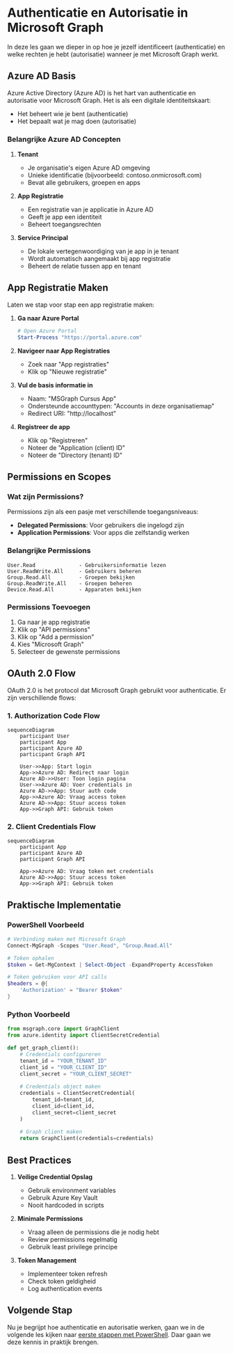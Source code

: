 # Authenticatie en Autorisatie in Microsoft Graph

In deze les gaan we dieper in op hoe je jezelf identificeert (authenticatie) en welke rechten je hebt (autorisatie) wanneer je met Microsoft Graph werkt.

## Azure AD Basis

Azure Active Directory (Azure AD) is het hart van authenticatie en autorisatie voor Microsoft Graph. Het is als een digitale identiteitskaart:
- Het beheert wie je bent (authenticatie)
- Het bepaalt wat je mag doen (autorisatie)

### Belangrijke Azure AD Concepten

1. **Tenant**
   - Je organisatie's eigen Azure AD omgeving
   - Unieke identificatie (bijvoorbeeld: contoso.onmicrosoft.com)
   - Bevat alle gebruikers, groepen en apps

2. **App Registratie**
   - Een registratie van je applicatie in Azure AD
   - Geeft je app een identiteit
   - Beheert toegangsrechten

3. **Service Principal**
   - De lokale vertegenwoordiging van je app in je tenant
   - Wordt automatisch aangemaakt bij app registratie
   - Beheert de relatie tussen app en tenant

## App Registratie Maken

Laten we stap voor stap een app registratie maken:

1. **Ga naar Azure Portal**
   ```powershell
   # Open Azure Portal
   Start-Process "https://portal.azure.com"
   ```

2. **Navigeer naar App Registraties**
   - Zoek naar "App registraties"
   - Klik op "Nieuwe registratie"

3. **Vul de basis informatie in**
   - Naam: "MSGraph Cursus App"
   - Ondersteunde accounttypen: "Accounts in deze organisatiemap"
   - Redirect URI: "http://localhost"

4. **Registreer de app**
   - Klik op "Registreren"
   - Noteer de "Application (client) ID"
   - Noteer de "Directory (tenant) ID"

## Permissions en Scopes

### Wat zijn Permissions?

Permissions zijn als een pasje met verschillende toegangsniveaus:
- **Delegated Permissions**: Voor gebruikers die ingelogd zijn
- **Application Permissions**: Voor apps die zelfstandig werken

### Belangrijke Permissions

```plaintext
User.Read              - Gebruikersinformatie lezen
User.ReadWrite.All     - Gebruikers beheren
Group.Read.All         - Groepen bekijken
Group.ReadWrite.All    - Groepen beheren
Device.Read.All        - Apparaten bekijken
```

### Permissions Toevoegen

1. Ga naar je app registratie
2. Klik op "API permissions"
3. Klik op "Add a permission"
4. Kies "Microsoft Graph"
5. Selecteer de gewenste permissions

## OAuth 2.0 Flow

OAuth 2.0 is het protocol dat Microsoft Graph gebruikt voor authenticatie. Er zijn verschillende flows:

### 1. Authorization Code Flow
```mermaid
sequenceDiagram
    participant User
    participant App
    participant Azure AD
    participant Graph API
    
    User->>App: Start login
    App->>Azure AD: Redirect naar login
    Azure AD->>User: Toon login pagina
    User->>Azure AD: Voer credentials in
    Azure AD->>App: Stuur auth code
    App->>Azure AD: Vraag access token
    Azure AD->>App: Stuur access token
    App->>Graph API: Gebruik token
```

### 2. Client Credentials Flow
```mermaid
sequenceDiagram
    participant App
    participant Azure AD
    participant Graph API
    
    App->>Azure AD: Vraag token met credentials
    Azure AD->>App: Stuur access token
    App->>Graph API: Gebruik token
```

## Praktische Implementatie

### PowerShell Voorbeeld

```powershell
# Verbinding maken met Microsoft Graph
Connect-MgGraph -Scopes "User.Read", "Group.Read.All"

# Token ophalen
$token = Get-MgContext | Select-Object -ExpandProperty AccessToken

# Token gebruiken voor API calls
$headers = @{
    'Authorization' = "Bearer $token"
}
```

### Python Voorbeeld

```python
from msgraph.core import GraphClient
from azure.identity import ClientSecretCredential

def get_graph_client():
    # Credentials configureren
    tenant_id = "YOUR_TENANT_ID"
    client_id = "YOUR_CLIENT_ID"
    client_secret = "YOUR_CLIENT_SECRET"
    
    # Credentials object maken
    credentials = ClientSecretCredential(
        tenant_id=tenant_id,
        client_id=client_id,
        client_secret=client_secret
    )
    
    # Graph client maken
    return GraphClient(credentials=credentials)
```

## Best Practices

1. **Veilige Credential Opslag**
   - Gebruik environment variables
   - Gebruik Azure Key Vault
   - Nooit hardcoded in scripts

2. **Minimale Permissions**
   - Vraag alleen de permissions die je nodig hebt
   - Review permissions regelmatig
   - Gebruik least privilege principe

3. **Token Management**
   - Implementeer token refresh
   - Check token geldigheid
   - Log authentication events

## Volgende Stap

Nu je begrijpt hoe authenticatie en autorisatie werken, gaan we in de volgende les kijken naar [eerste stappen met PowerShell](01_03_powershell_basics.md). Daar gaan we deze kennis in praktijk brengen. 